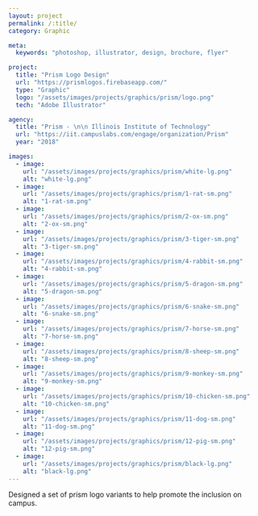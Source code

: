 ```yaml
---
layout: project
permalink: /:title/
category: Graphic

meta:
  keywords: "photoshop, illustrator, design, brochure, flyer"

project:
  title: "Prism Logo Design"
  url: "https://prismlogos.firebaseapp.com/"
  type: "Graphic"
  logo: "/assets/images/projects/graphics/prism/logo.png"
  tech: "Adobe Illustrator"

agency:
  title: "Prism - \n\n Illinois Institute of Technology"
  url: "https://iit.campuslabs.com/engage/organization/Prism"
  year: "2018"

images:
  - image:
    url: "/assets/images/projects/graphics/prism/white-lg.png"
    alt: "white-lg.png"
  - image:
    url: "/assets/images/projects/graphics/prism/1-rat-sm.png"
    alt: "1-rat-sm.png"
  - image:
    url: "/assets/images/projects/graphics/prism/2-ox-sm.png"
    alt: "2-ox-sm.png"
  - image:
    url: "/assets/images/projects/graphics/prism/3-tiger-sm.png"
    alt: "3-tiger-sm.png"
  - image:
    url: "/assets/images/projects/graphics/prism/4-rabbit-sm.png"
    alt: "4-rabbit-sm.png"
  - image:
    url: "/assets/images/projects/graphics/prism/5-dragon-sm.png"
    alt: "5-dragon-sm.png"
  - image:
    url: "/assets/images/projects/graphics/prism/6-snake-sm.png"
    alt: "6-snake-sm.png"
  - image:
    url: "/assets/images/projects/graphics/prism/7-horse-sm.png"
    alt: "7-horse-sm.png"
  - image:
    url: "/assets/images/projects/graphics/prism/8-sheep-sm.png"
    alt: "8-sheep-sm.png"
  - image:
    url: "/assets/images/projects/graphics/prism/9-monkey-sm.png"
    alt: "9-monkey-sm.png"
  - image:
    url: "/assets/images/projects/graphics/prism/10-chicken-sm.png"
    alt: "10-chicken-sm.png"
  - image:
    url: "/assets/images/projects/graphics/prism/11-dog-sm.png"
    alt: "11-dog-sm.png"   
  - image:
    url: "/assets/images/projects/graphics/prism/12-pig-sm.png"
    alt: "12-pig-sm.png"    
  - image:
    url: "/assets/images/projects/graphics/prism/black-lg.png"
    alt: "black-lg.png"
---
```

<p>Designed a set of prism logo variants to help promote the inclusion on campus. </p>
